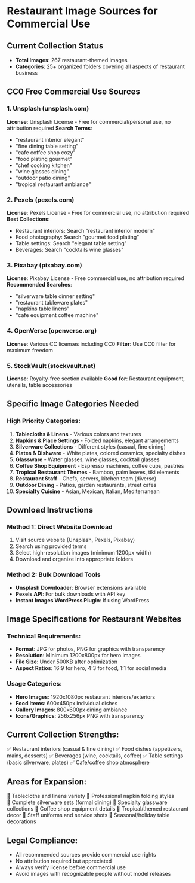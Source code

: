 # Restaurant Image Sources for Commercial Use

## Current Collection Status
- **Total Images**: 267 restaurant-themed images
- **Categories**: 25+ organized folders covering all aspects of restaurant business

## CC0 Free Commercial Use Sources

### 1. Unsplash (unsplash.com)
**License**: Unsplash License - Free for commercial/personal use, no attribution required
**Search Terms**: 
- "restaurant interior elegant"
- "fine dining table setting"
- "cafe coffee shop cozy"
- "food plating gourmet"
- "chef cooking kitchen"
- "wine glasses dining"
- "outdoor patio dining"
- "tropical restaurant ambiance"

### 2. Pexels (pexels.com)
**License**: Pexels License - Free for commercial use, no attribution required
**Best Collections**:
- Restaurant interiors: Search "restaurant interior modern"
- Food photography: Search "gourmet food plating"
- Table settings: Search "elegant table setting"
- Beverages: Search "cocktails wine glasses"

### 3. Pixabay (pixabay.com) 
**License**: Pixabay License - Free commercial use, no attribution required
**Recommended Searches**:
- "silverware table dinner setting"
- "restaurant tableware plates"
- "napkins table linens"
- "cafe equipment coffee machine"

### 4. OpenVerse (openverse.org)
**License**: Various CC licenses including CC0
**Filter**: Use CC0 filter for maximum freedom

### 5. StockVault (stockvault.net)
**License**: Royalty-free section available
**Good for**: Restaurant equipment, utensils, table accessories

## Specific Image Categories Needed

### High Priority Categories:
1. **Tablecloths & Linens** - Various colors and textures
2. **Napkins & Place Settings** - Folded napkins, elegant arrangements  
3. **Silverware Collections** - Different styles (casual, fine dining)
4. **Plates & Dishware** - White plates, colored ceramics, specialty dishes
5. **Glassware** - Water glasses, wine glasses, cocktail glasses
6. **Coffee Shop Equipment** - Espresso machines, coffee cups, pastries
7. **Tropical Restaurant Themes** - Bamboo, palm leaves, tiki elements
8. **Restaurant Staff** - Chefs, servers, kitchen team (diverse)
9. **Outdoor Dining** - Patios, garden restaurants, street cafes
10. **Specialty Cuisine** - Asian, Mexican, Italian, Mediterranean

## Download Instructions

### Method 1: Direct Website Download
1. Visit source website (Unsplash, Pexels, Pixabay)
2. Search using provided terms
3. Select high-resolution images (minimum 1200px width)
4. Download and organize into appropriate folders

### Method 2: Bulk Download Tools
- **Unsplash Downloader**: Browser extensions available
- **Pexels API**: For bulk downloads with API key
- **Instant Images WordPress Plugin**: If using WordPress

## Image Specifications for Restaurant Websites

### Technical Requirements:
- **Format**: JPG for photos, PNG for graphics with transparency
- **Resolution**: Minimum 1200x800px for hero images
- **File Size**: Under 500KB after optimization
- **Aspect Ratios**: 16:9 for hero, 4:3 for food, 1:1 for social media

### Usage Categories:
- **Hero Images**: 1920x1080px restaurant interiors/exteriors
- **Food Items**: 600x450px individual dishes
- **Gallery Images**: 800x600px dining ambiance
- **Icons/Graphics**: 256x256px PNG with transparency

## Current Collection Strengths:
✅ Restaurant interiors (casual & fine dining)
✅ Food dishes (appetizers, mains, desserts)
✅ Beverages (wine, cocktails, coffee)
✅ Table settings (basic silverware, plates)
✅ Cafe/coffee shop atmosphere

## Areas for Expansion:
🔸 Tablecloths and linens variety
🔸 Professional napkin folding styles  
🔸 Complete silverware sets (formal dining)
🔸 Specialty glassware collections
🔸 Coffee shop equipment details
🔸 Tropical/themed restaurant decor
🔸 Staff uniforms and service shots
🔸 Seasonal/holiday table decorations

## Legal Compliance:
- All recommended sources provide commercial use rights
- No attribution required but appreciated
- Always verify license before commercial use
- Avoid images with recognizable people without model releases